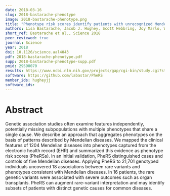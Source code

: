 ```yaml
---
date: 2018-03-16
slug: 2018-bastarache-phenotype
image: 2018-bastarache-phenotype.png
title: "Phenotype risk scores identify patients with unrecognized Mendelian disease patterns"
authors: Lisa Bastarache, Jacob J. Hughey, Scott Hebbring, Joy Marlo, Wanke Zhao, Wanting T. Ho, Sara L. Van Driest, Tracy L. McGregor, Jonathan D. Mosley, Quinn S. Wells, Michael Temple, Andrea H. Ramirez, Robert Carroll, Travis Osterman, Todd Edwards, Douglas Ruderfer, Digna R. Velez Edwards, Rizwan Hamid, Joy Cogan, Andrew Glazer, Wei-Qi Wei, QiPing Feng, Murray Brilliant, Zhizhuang J. Zhao, Nancy J. Cox, Dan M. Roden, and Joshua C. Denny
short_ref: Bastarache et al., Science 2018
peer_reviewed: true
journal: Science
year: 2018
doi: 10.1126/science.aal4043
pdf: 2018-bastarache-phenotype.pdf
supp: 2018-bastarache-phenotype-supp.pdf
pmid: 29590070
results: https://www.ncbi.nlm.nih.gov/projects/gap/cgi-bin/study.cgi?study_id=phs001516.v1.p1
software: https://github.com/labastar/PheRS
member_ids: hugheyjj
software_ids: 
---
```


# Abstract

Genetic association studies often examine features independently, potentially missing subpopulations with multiple phenotypes that share a single cause. We describe an approach that aggregates phenotypes on the basis of patterns described by Mendelian diseases. We mapped the clinical features of 1204 Mendelian diseases into phenotypes captured from the electronic health record (EHR) and summarized this evidence as phenotype risk scores (PheRSs). In an initial validation, PheRS distinguished cases and controls of five Mendelian diseases. Applying PheRS to 21,701 genotyped individuals uncovered 18 associations between rare variants and phenotypes consistent with Mendelian diseases. In 16 patients, the rare genetic variants were associated with severe outcomes such as organ transplants. PheRS can augment rare-variant interpretation and may identify subsets of patients with distinct genetic causes for common diseases.
